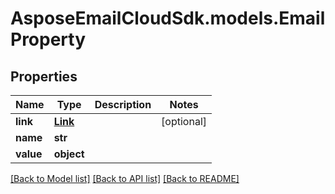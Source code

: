 # AsposeEmailCloudSdk.models.EmailProperty

## Properties
Name | Type | Description | Notes
------------ | ------------- | ------------- | -------------
**link** | [**Link**](Link.md) |  | [optional] 
**name** | **str** |  | 
**value** | **object** |  | 



[[Back to Model list]](README.md#documentation-for-models) [[Back to API list]](README.md#documentation-for-api-endpoints) [[Back to README]](README.md)


